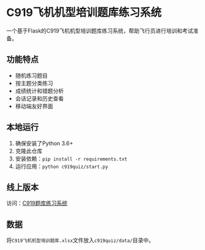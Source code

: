# C919飞机机型培训题库练习系统

一个基于Flask的C919飞机机型培训题库练习系统，帮助飞行员进行培训和考试准备。

## 功能特点

- 随机练习题目
- 按主题分类练习
- 成绩统计和错题分析
- 会话记录和历史查看
- 移动端友好界面

## 本地运行

1. 确保安装了Python 3.6+
2. 克隆此仓库
3. 安装依赖：`pip install -r requirements.txt`
4. 运行应用：`python c919quiz/start.py`

## 线上版本

访问：[C919题库练习系统](https://你的vercel部署链接)

## 数据

将`C919飞机机型培训题库.xlsx`文件放入`c919quiz/data/`目录中。 